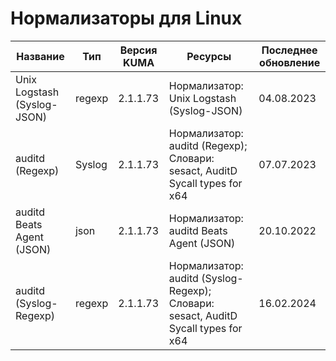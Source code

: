 # Нормализаторы для Linux

|Название                                   |Тип   |Версия KUMA|Ресурсы                                                                                                                                                                         |Последнее обновление|
|-------------------------------------------|------|-----------|--------------------------------------------------------------------------------------------------------------------------------------------------------------------------------|--------------------|
|Unix Logstash (Syslog-JSON)                |regexp|2.1.1.73   |Нормализатор: Unix Logstash (Syslog-JSON)                                                                                                                                       |04.08.2023          |
|auditd (Regexp)                            |Syslog|2.1.1.73   |Нормализатор: auditd (Regexp); Словари: sesact, AuditD Sycall types for x64                                                                                                     |07.07.2023          |
|auditd Beats Agent (JSON)                  |json  |2.1.1.73   |Нормализатор: auditd Beats Agent (JSON)                                                                                                                                         |20.10.2022          |
|auditd (Syslog-Regexp)                     |regexp|2.1.1.73   |Нормализатор: auditd (Syslog-Regexp); Словари: sesact, AuditD Sycall types for x64                                                                                              |16.02.2024          |